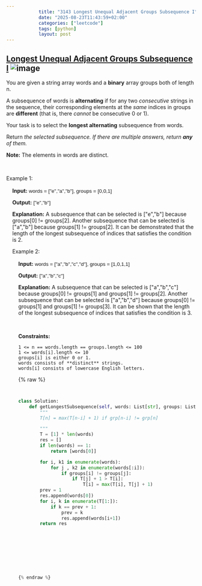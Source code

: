 ```yaml
---
            title: "3143 Longest Unequal Adjacent Groups Subsequence I"
            date: "2025-08-23T11:43:59+02:00"
            categories: ["leetcode"]
            tags: [python]
            layout: post
---
```

            
## [Longest Unequal Adjacent Groups Subsequence I](https://leetcode.com/problems/longest-unequal-adjacent-groups-subsequence-i) ![image](https://img.shields.io/badge/Difficulty-Easy-brightgreen)

You are given a string array words and a **binary** array groups both of length n.

A subsequence of words is **alternating** if for any two *consecutive* strings in the sequence, their corresponding elements at the *same* indices in groups are **different** (that is, there *cannot* be consecutive 0 or 1).

Your task is to select the **longest alternating** subsequence from words.

Return *the selected subsequence. If there are multiple answers, return **any** of them.*

**Note:** The elements in words are distinct.

 

Example 1:

<div class="example-block" style="
    border-color: var(--border-tertiary);
    border-left-width: 2px;
    color: var(--text-secondary);
    font-size: .875rem;
    margin-bottom: 1rem;
    margin-top: 1rem;
    overflow: visible;
    padding-left: 1rem;
">

**Input:** <span class="example-io" style="
    font-family: Menlo,sans-serif;
    font-size: 0.85rem;
">words = ["e","a","b"], groups = [0,0,1]

**Output:** <span class="example-io" style="
    font-family: Menlo,sans-serif;
    font-size: 0.85rem;
">["e","b"]

**Explanation:** A subsequence that can be selected is ["e","b"] because groups[0] != groups[2]. Another subsequence that can be selected is ["a","b"] because groups[1] != groups[2]. It can be demonstrated that the length of the longest subsequence of indices that satisfies the condition is 2.

Example 2:

<div class="example-block" style="
    border-color: var(--border-tertiary);
    border-left-width: 2px;
    color: var(--text-secondary);
    font-size: .875rem;
    margin-bottom: 1rem;
    margin-top: 1rem;
    overflow: visible;
    padding-left: 1rem;
">

**Input:** <span class="example-io" style="
    font-family: Menlo,sans-serif;
    font-size: 0.85rem;
">words = ["a","b","c","d"], groups = [1,0,1,1]

**Output:** <span class="example-io" style="
    font-family: Menlo,sans-serif;
    font-size: 0.85rem;
">["a","b","c"]

**Explanation:** A subsequence that can be selected is ["a","b","c"] because groups[0] != groups[1] and groups[1] != groups[2]. Another subsequence that can be selected is ["a","b","d"] because groups[0] != groups[1] and groups[1] != groups[3]. It can be shown that the length of the longest subsequence of indices that satisfies the condition is 3.

 

**Constraints:**

	1 <= n == words.length == groups.length <= 100
	1 <= words[i].length <= 10
	groups[i] is either 0 or 1.
	words consists of **distinct** strings.
	words[i] consists of lowercase English letters.

{% raw %}


```python


class Solution:
    def getLongestSubsequence(self, words: List[str], groups: List[int]) -> List[str]:
        """
        T[n] = max(T[n-i] + 1) if grp[n-i] != grp[n]

        """
        T = [1] * len(words)
        res = []
        if len(words) == 1:
            return [words[0]]

        for i, k1 in enumerate(words):
            for j , k2 in enumerate(words[:i]):
                if groups[i] != groups[j]:
                    if T[j] + 1 > T[i]:
                        T[i] = max(T[i], T[j] + 1)
        prev = 1
        res.append(words[0])
        for i, k in enumerate(T[1:]):
            if k == prev + 1:
                prev = k
                res.append(words[i+1])
        return res



        


        


{% endraw %}
```
